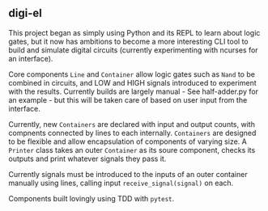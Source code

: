 ## digi-el

This project began as simply using Python and its REPL to learn about logic gates, but it now has ambitions to become a more interesting CLI tool to build and simulate digital circuits (currently experimenting with ncurses for an interface).

Core components `Line` and `Container` allow logic gates such as `Nand` to be combined in circuits, and LOW and HIGH signals introduced to experiment with the results. Currently builds are largely manual - See half-adder.py for an example - but this will be taken care of based on user input from the interface. 

Currently, new `Containers` are declared with input and output counts, with compnents connected by lines to each internally. `Containers` are designed to be flexible and allow encapsulation of components of varying size. A `Printer` class takes an outer `Container` as its soure component, checks its outputs and print whatever signals they pass it. 

Currently signals must be introduced to the inputs of an outer container manually using lines, calling input `receive_signal(signal)` on each.

Components built lovingly using TDD with `pytest`.

